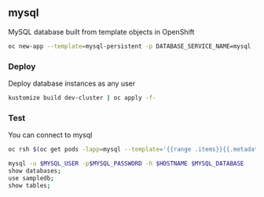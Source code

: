 ## mysql

MySQL database built from template objects in OpenShift

```bash
oc new-app --template=mysql-persistent -p DATABASE_SERVICE_NAME=mysql -p MYSQL_USER="user" -p MYSQL_PASSWORD="password" -p MYSQL_ROOT_PASSWORD="password" -p MYSQL_DATABASE="sampledb"
```

### Deploy

Deploy database instances as any user
```bash
kustomize build dev-cluster | oc apply -f-
```

### Test

You can connect to mysql
```bash
oc rsh $(oc get pods -lapp=mysql --template='{{range .items}}{{.metadata.name}}{{end}}')

mysql -u $MYSQL_USER -p$MYSQL_PASSWORD -h $HOSTNAME $MYSQL_DATABASE
show databases;
use sampledb;
show tables;
```
